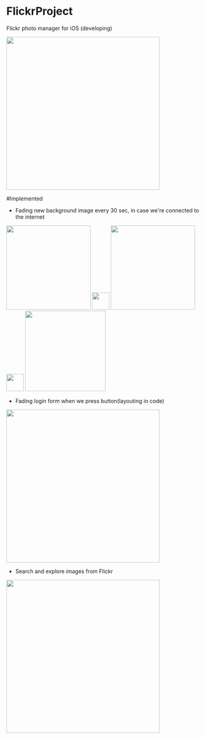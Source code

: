 # FlickrProject
Flickr photo manager for iOS (developing)

<img src="http://i1290.photobucket.com/albums/b531/uljar9/Screen%20Shot%202015-05-29%20at%2016.39.32_zpsa3eo5fjo.png" width="400px"/>

#Implemented

- Fading new background image every 30 sec, in case we're connected to the internet

<img src="http://i1290.photobucket.com/albums/b531/uljar9/Screen%20Shot%202015-05-29%20at%2016.39.32_zpsa3eo5fjo.png" width="220px"/>
<img src="http://i1290.photobucket.com/albums/b531/uljar9/strelica_zpsoqs3nq3w.jpg" width="45px"/>
<img src="http://i1290.photobucket.com/albums/b531/uljar9/Screen%20Shot%202015-05-29%20at%2016.38.02_zpspwjhjik2.png" width="220px"/>
<img src="http://i1290.photobucket.com/albums/b531/uljar9/strelica_zpsoqs3nq3w.jpg" width="45px"/>
<img src="http://i1290.photobucket.com/albums/b531/uljar9/Screen%20Shot%202015-05-29%20at%2016.36.12_zpsld6d5pr6.png" width="210px"/>
 
 
- Fading login form when we press button(layouting in code)

<img src="http://i1290.photobucket.com/albums/b531/uljar9/Screen%20Shot%202015-05-29%20at%2016.54.56_zps1dow5kzo.png" width="400px"/> 

- Search and explore images from Flickr

<img src="http://i1290.photobucket.com/albums/b531/uljar9/Screen%20Shot%202015-05-29%20at%2016.51.47_zpsngxaz4xt.png" width="400px"/>


